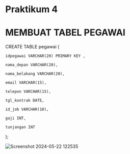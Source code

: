 # Praktikum 4
# MEMBUAT TABEL PEGAWAI

CREATE TABLE pegawai (

    idpegawai VARCHAR(20) PRIMARY KEY ,
    
    nama_depan VARCHAR(20),
    
    nama_belakang VARCHAR(20),
    
    email VARCHAR(15),
    
    telepon VARCHAR(15),
    
    tgl_kontrak DATE,
    
    id_job VARCHAR(10),
    
    gaji INT,
    
    tunjangan INT

);

![Screenshot 2024-05-22 122535](https://github.com/Aaqilah22/Praktikum4/assets/148038188/cd23427c-7fcf-4812-bc4d-fc4517778d8f)


